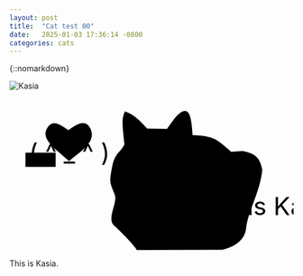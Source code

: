 ```yaml
---
layout: post
title:  "Cat test 00"
date:   2025-01-03 17:36:14 -0800
categories: cats
---
```

{::nomarkdown}
<div class='imageWrapper'>
<img src="{{ site.baseurl }}/assets/images/kasia_00.jpg" alt="Kasia">
<svg viewBox="0 0 160 90" class='image-area'>
<a xlink:href="/404.html">
<g class="contour" transform="translate(-2893.5,-1634.6049)">
	<path
	d="m 2951.2878,1677.7729 c -1.6869,8.76 -1.2188,8.5582 1.5308,15.5856 1.7246,4.407 -4.7297,13.3984 -0.4089,17.2511 6.0427,5.3862 13.4764,13.7185 12.6962,13.8745 l 48.0807,-0.2286 c 0,0 12.4351,-2.0179 13.5893,-11.9913 1.1569,-9.9734 7.9987,-20.7567 9.1367,-33.1192 -1.5093,-7.1646 -4.1298,-9.1583 -11.1922,-10.5062 l -6.3951,0.4574 c 0,0 -4.3397,-4.2267 -8.6793,-6.8525 -4.3397,-2.6259 -13.019,-2.5129 -13.019,-2.5129 -0.6431,-12.4836 -2.5317,-14.5014 -5.5961,-13.3607 -4.0007,2.0717 -5.9943,6.3118 -8.8596,9.8013 l -11.1169,-0.1049 c -6.866,-7.8803 -10.0541,-8.7735 -12.5697,-9.6964 -1.2511,3.8016 -2.0044,3.6779 -0.2287,18.5021 -1.929,4.5792 -5.3405,4.4581 -6.9655,12.906 z"
	id="path1"
	sodipodi:nodetypes="ssscczccczccccccs"
	inkscape:label="path1" />
</g>
<g class="textbox">
	<rect class="rect0" x="100" y="65" width="32" height="7"></rect>
	<text class="text0" x="102" y="70" >This is Kasia ...</text>
</g>
</a>

<g class="contour" transform="translate(-2893.5,-1634.6049)">
	<path
	d="m 2914.5818,1656.0374 c -3.5323,6.283 5.398,11.8129 12.5426,18.3247 5.3707,-4.8482 15.4267,-10.2213 12.1573,-17.9072 -2.8319,-6.6574 -8.6485,-2.4455 -12.5665,0.4407 -4.3805,-2.7646 -8.8582,-6.6841 -12.1334,-0.8582 z"
	id="path3"
	sodipodi:nodetypes="scscs" />
</g>
<g class="textbox">
	<rect class="rect0" x="9" y="35" width="17" height="8"></rect>
	<text class="text0" x="11" y="40" >( ^ _ ^ )</text>
</g>

</svg>
</div>


This is Kasia.
